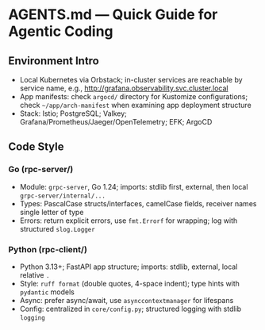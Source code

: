 # AGENTS.md — Quick Guide for Agentic Coding

## Environment Intro

- Local Kubernetes via Orbstack; in-cluster services are reachable by service name, e.g., http://grafana.observability.svc.cluster.local
- App manifests: check `argocd/` directory for Kustomize configurations; check `~/app/arch-manifest` when examining app deployment structure
- Stack: Istio; PostgreSQL; Valkey; Grafana/Prometheus/Jaeger/OpenTelemetry; EFK; ArgoCD

## Code Style

### Go (rpc-server/)

- Module: `grpc-server`, Go 1.24; imports: stdlib first, external, then local `grpc-server/internal/...`
- Types: PascalCase structs/interfaces, camelCase fields, receiver names single letter of type
- Errors: return explicit errors, use `fmt.Errorf` for wrapping; log with structured `slog.Logger`

### Python (rpc-client/)

- Python 3.13+; FastAPI app structure; imports: stdlib, external, local relative `.`
- Style: `ruff format` (double quotes, 4-space indent); type hints with `pydantic` models
- Async: prefer async/await, use `asynccontextmanager` for lifespans
- Config: centralized in `core/config.py`; structured logging with stdlib `logging`
